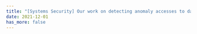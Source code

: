 ```yaml
---
title: "[Systems Security] Our work on detecting anomaly accesses to database systems is accepted by ACM SIGMOD'22."
date: 2021-12-01
has_more: false
---
```

